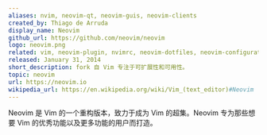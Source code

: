 ```yaml
---
aliases: nvim, neovim-qt, neovim-guis, neovim-clients
created_by: Thiago de Arruda
display_name: Neovim
github_url: https://github.com/neovim/neovim
logo: neovim.png
related: vim, neovim-plugin, nvimrc, neovim-dotfiles, neovim-configuration
released: January 31, 2014
short_description: fork 自 Vim 专注于可扩展性和可用性。
topic: neovim
url: https://neovim.io
wikipedia_url: https://en.wikipedia.org/wiki/Vim_(text_editor)#Neovim
---
```

Neovim 是 Vim 的一个重构版本，致力于成为 Vim 的超集。Neovim 专为那些想要 Vim 的优秀功能以及更多功能的用户而打造。
